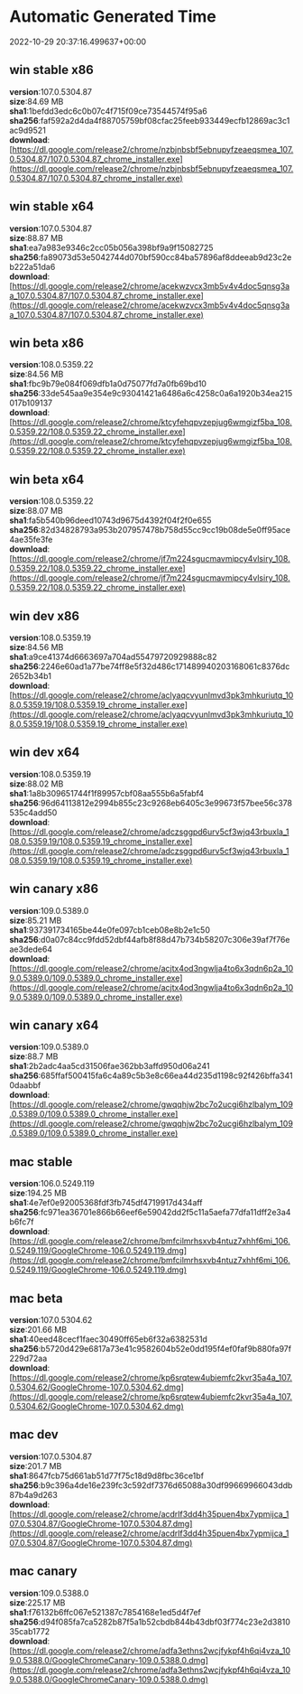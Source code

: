 # Automatic Generated Time
2022-10-29 20:37:16.499637+00:00

## win stable x86
**version**:107.0.5304.87  
**size**:84.69 MB  
**sha1**:1befdd3edc6c0b07c4f715f09ce73544574f95a6  
**sha256**:faf592a2d4da4f88705759bf08cfac25feeb933449ecfb12869ac3c1ac9d9521  
**download**:[https://dl.google.com/release2/chrome/nzbjnbsbf5ebnupyfzeaeqsmea_107.0.5304.87/107.0.5304.87_chrome_installer.exe](https://dl.google.com/release2/chrome/nzbjnbsbf5ebnupyfzeaeqsmea_107.0.5304.87/107.0.5304.87_chrome_installer.exe)  

## win stable x64
**version**:107.0.5304.87  
**size**:88.87 MB  
**sha1**:ea7a983e9346c2cc05b056a398bf9a9f15082725  
**sha256**:fa89073d53e5042744d070bf590cc84ba57896af8ddeeab9d23c2eb222a51da6  
**download**:[https://dl.google.com/release2/chrome/acekwzvcx3mb5v4v4doc5qnsg3aa_107.0.5304.87/107.0.5304.87_chrome_installer.exe](https://dl.google.com/release2/chrome/acekwzvcx3mb5v4v4doc5qnsg3aa_107.0.5304.87/107.0.5304.87_chrome_installer.exe)  

## win beta x86
**version**:108.0.5359.22  
**size**:84.56 MB  
**sha1**:fbc9b79e084f069dfb1a0d75077fd7a0fb69bd10  
**sha256**:33de545aa9e354e9c93041421a6486a6c4258c0a6a1920b34ea215017b109137  
**download**:[https://dl.google.com/release2/chrome/ktcyfehqpvzepjug6wmgizf5ba_108.0.5359.22/108.0.5359.22_chrome_installer.exe](https://dl.google.com/release2/chrome/ktcyfehqpvzepjug6wmgizf5ba_108.0.5359.22/108.0.5359.22_chrome_installer.exe)  

## win beta x64
**version**:108.0.5359.22  
**size**:88.07 MB  
**sha1**:fa5b540b96deed10743d9675d4392f04f2f0e655  
**sha256**:82d34828793a953b207957478b758d55cc9cc19b08de5e0ff95ace4ae35fe3fe  
**download**:[https://dl.google.com/release2/chrome/jf7m224sgucmavmipcy4vlsiry_108.0.5359.22/108.0.5359.22_chrome_installer.exe](https://dl.google.com/release2/chrome/jf7m224sgucmavmipcy4vlsiry_108.0.5359.22/108.0.5359.22_chrome_installer.exe)  

## win dev x86
**version**:108.0.5359.19  
**size**:84.56 MB  
**sha1**:a9ce41374d6663697a704ad55479720929888c82  
**sha256**:2246e60ad1a77be74ff8e5f32d486c171489940203168061c8376dc2652b34b1  
**download**:[https://dl.google.com/release2/chrome/aclyaqcvyunlmvd3pk3mhkuriutq_108.0.5359.19/108.0.5359.19_chrome_installer.exe](https://dl.google.com/release2/chrome/aclyaqcvyunlmvd3pk3mhkuriutq_108.0.5359.19/108.0.5359.19_chrome_installer.exe)  

## win dev x64
**version**:108.0.5359.19  
**size**:88.02 MB  
**sha1**:1a8b309651744f1f89957cbf08aa555b6a5fabf4  
**sha256**:96d64113812e2994b855c23c9268eb6405c3e99673f57bee56c378535c4add50  
**download**:[https://dl.google.com/release2/chrome/adczsggpd6urv5cf3wjq43rbuxla_108.0.5359.19/108.0.5359.19_chrome_installer.exe](https://dl.google.com/release2/chrome/adczsggpd6urv5cf3wjq43rbuxla_108.0.5359.19/108.0.5359.19_chrome_installer.exe)  

## win canary x86
**version**:109.0.5389.0  
**size**:85.21 MB  
**sha1**:937391734165be44e0fe097cb1ceb08e8b2e1c50  
**sha256**:d0a07c84cc9fdd52dbf44afb8f88d47b734b58207c306e39af7f76eae3dede64  
**download**:[https://dl.google.com/release2/chrome/acjtx4od3ngwlja4to6x3qdn6p2a_109.0.5389.0/109.0.5389.0_chrome_installer.exe](https://dl.google.com/release2/chrome/acjtx4od3ngwlja4to6x3qdn6p2a_109.0.5389.0/109.0.5389.0_chrome_installer.exe)  

## win canary x64
**version**:109.0.5389.0  
**size**:88.7 MB  
**sha1**:2b2adc4aa5cd31506fae362bb3affd950d06a241  
**sha256**:685ffaf500415fa6c4a89c5b3e8c66ea44d235d1198c92f426bffa3410daabbf  
**download**:[https://dl.google.com/release2/chrome/gwqqhjw2bc7o2ucgi6hzlbalym_109.0.5389.0/109.0.5389.0_chrome_installer.exe](https://dl.google.com/release2/chrome/gwqqhjw2bc7o2ucgi6hzlbalym_109.0.5389.0/109.0.5389.0_chrome_installer.exe)  

## mac stable
**version**:106.0.5249.119  
**size**:194.25 MB  
**sha1**:4e7ef0e92005368fdf3fb745df4719917d434aff  
**sha256**:fc971ea36701e866b66eef6e59042dd2f5c11a5aefa77dfa11dff2e3a4b6fc7f  
**download**:[https://dl.google.com/release2/chrome/bmfcilmrhsxvb4ntuz7xhhf6mi_106.0.5249.119/GoogleChrome-106.0.5249.119.dmg](https://dl.google.com/release2/chrome/bmfcilmrhsxvb4ntuz7xhhf6mi_106.0.5249.119/GoogleChrome-106.0.5249.119.dmg)  

## mac beta
**version**:107.0.5304.62  
**size**:201.66 MB  
**sha1**:40eed48cecf1faec30490ff65eb6f32a6382531d  
**sha256**:b5720d429e6817a73e41c9582604b52e0dd195f4ef0faf9b880fa97f229d72aa  
**download**:[https://dl.google.com/release2/chrome/kp6srqtew4ubiemfc2kvr35a4a_107.0.5304.62/GoogleChrome-107.0.5304.62.dmg](https://dl.google.com/release2/chrome/kp6srqtew4ubiemfc2kvr35a4a_107.0.5304.62/GoogleChrome-107.0.5304.62.dmg)  

## mac dev
**version**:107.0.5304.87  
**size**:201.7 MB  
**sha1**:8647fcb75d661ab51d77f75c18d9d8fbc36ce1bf  
**sha256**:b9c396a4de16e239fc3c592df7376d65088a30df99669966043ddb87b4a9d263  
**download**:[https://dl.google.com/release2/chrome/acdrlf3dd4h35puen4bx7ypmijca_107.0.5304.87/GoogleChrome-107.0.5304.87.dmg](https://dl.google.com/release2/chrome/acdrlf3dd4h35puen4bx7ypmijca_107.0.5304.87/GoogleChrome-107.0.5304.87.dmg)  

## mac canary
**version**:109.0.5388.0  
**size**:225.17 MB  
**sha1**:f76132b6ffc067e521387c7854168e1ed5d4f7ef  
**sha256**:d94f085fa7ca5282b87f5a1b52cbdb844b43dbf03f774c23e2d381035cab1772  
**download**:[https://dl.google.com/release2/chrome/adfa3ethns2wcjfykpf4h6qi4vza_109.0.5388.0/GoogleChromeCanary-109.0.5388.0.dmg](https://dl.google.com/release2/chrome/adfa3ethns2wcjfykpf4h6qi4vza_109.0.5388.0/GoogleChromeCanary-109.0.5388.0.dmg)  

